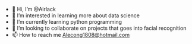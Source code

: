 - 👋 Hi, I’m @Airlack
- 👀 I’m interested in learning more about data science
- 🌱 I’m currently learning python programming
- 💞️ I’m looking to collaborate on projects that goes into facial recognition
- 📫 How to reach me Alecong1808@hotmail.com

<!---
Skacerine/Skacerine is a ✨ special ✨ repository because its `README.md` (this file) appears on your GitHub profile.
You can click the Preview link to take a look at your changes.
--->
